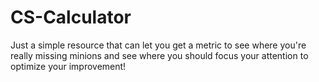 # CS-Calculator
 Just a simple resource that can let you get a metric to see where you're really missing minions and see where you should focus your attention to optimize your improvement!
